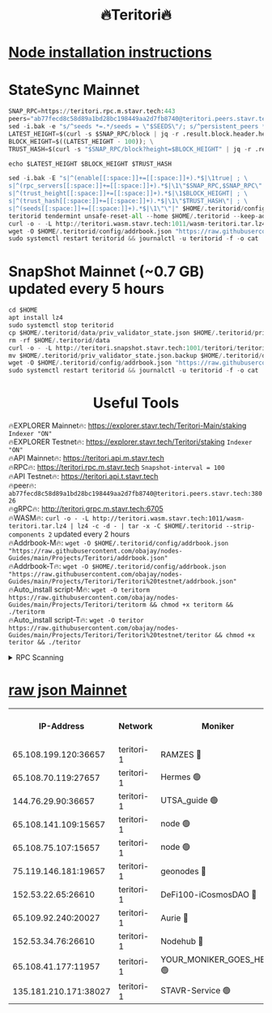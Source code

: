 <h1 align="center"> 🔥Teritori🔥</h1>


[Node installation instructions](https://github.com/obajay/nodes-Guides/tree/main/Projects/Teritori)
=

# StateSync Mainnet
```python
SNAP_RPC=https://teritori.rpc.m.stavr.tech:443
peers="ab77fecd8c58d89a1bd28bc198449aa2d7fb8740@teritori.peers.stavr.tech:38026"
sed -i.bak -e "s/^seeds *=.*/seeds = \"$SEEDS\"/; s/^persistent_peers *=.*/persistent_peers = \"$PEERS\"/" $HOME/.teritorid/config/config.toml
LATEST_HEIGHT=$(curl -s $SNAP_RPC/block | jq -r .result.block.header.height); \
BLOCK_HEIGHT=$((LATEST_HEIGHT - 100)); \
TRUST_HASH=$(curl -s "$SNAP_RPC/block?height=$BLOCK_HEIGHT" | jq -r .result.block_id.hash)

echo $LATEST_HEIGHT $BLOCK_HEIGHT $TRUST_HASH

sed -i.bak -E "s|^(enable[[:space:]]+=[[:space:]]+).*$|\1true| ; \
s|^(rpc_servers[[:space:]]+=[[:space:]]+).*$|\1\"$SNAP_RPC,$SNAP_RPC\"| ; \
s|^(trust_height[[:space:]]+=[[:space:]]+).*$|\1$BLOCK_HEIGHT| ; \
s|^(trust_hash[[:space:]]+=[[:space:]]+).*$|\1\"$TRUST_HASH\"| ; \
s|^(seeds[[:space:]]+=[[:space:]]+).*$|\1\"\"|" $HOME/.teritorid/config/config.toml
teritorid tendermint unsafe-reset-all --home $HOME/.teritorid --keep-addr-book
curl -o - -L http://teritori.wasm.stavr.tech:1011/wasm-teritori.tar.lz4 | lz4 -c -d - | tar -x -C $HOME/.teritorid --strip-components 2
wget -O $HOME/.teritorid/config/addrbook.json "https://raw.githubusercontent.com/obajay/nodes-Guides/main/Projects/Teritori/addrbook.json"
sudo systemctl restart teritorid && journalctl -u teritorid -f -o cat
```

# SnapShot Mainnet (~0.7 GB) updated every 5 hours
```python
cd $HOME
apt install lz4
sudo systemctl stop teritorid
cp $HOME/.teritorid/data/priv_validator_state.json $HOME/.teritorid/priv_validator_state.json.backup
rm -rf $HOME/.teritorid/data
curl -o - -L http://teritori.snapshot.stavr.tech:1001/teritori/teritori-snap.tar.lz4 | lz4 -c -d - | tar -x -C $HOME/.teritorid --strip-components 2
mv $HOME/.teritorid/priv_validator_state.json.backup $HOME/.teritorid/data/priv_validator_state.json
wget -O $HOME/.teritorid/config/addrbook.json "https://raw.githubusercontent.com/obajay/nodes-Guides/main/Projects/Teritori/addrbook.json"
sudo systemctl restart teritorid && journalctl -u teritorid -f -o cat
```
 <h1 align="center"> Useful Tools</h1>

🔥EXPLORER Mainnet🔥:      https://explorer.stavr.tech/Teritori-Main/staking      `Indexer "ON"` \
🔥EXPLORER Testnet🔥:        https://explorer.stavr.tech/Teritori/staking            `Indexer "ON"` \
🔥API Mainnet🔥:                   https://teritori.api.m.stavr.tech \
🔥RPC🔥:                                   https://teritori.rpc.m.stavr.tech                         `Snapshot-interval = 100` \
🔥API Testnet🔥:                     https://teritori.api.t.stavr.tech \
🔥peer🔥:                     `ab77fecd8c58d89a1bd28bc198449aa2d7fb8740@teritori.peers.stavr.tech:38026` \
🔥gRPC🔥:                                http://teritori.grpc.m.stavr.tech:6705 \
🔥WASM🔥: ```curl -o - -L http://teritori.wasm.stavr.tech:1011/wasm-teritori.tar.lz4 | lz4 -c -d - | tar -x -C $HOME/.teritorid --strip-components 2``` updated every 2 hours \
🔥Addrbook-M🔥:    ```wget -O $HOME/.teritorid/config/addrbook.json "https://raw.githubusercontent.com/obajay/nodes-Guides/main/Projects/Teritori/addrbook.json"``` \
🔥Addrbook-T🔥:    ```wget -O $HOME/.teritorid/config/addrbook.json "https://raw.githubusercontent.com/obajay/nodes-Guides/main/Projects/Teritori/Teritori%20testnet/addrbook.json"``` \
🔥Auto_install script-M🔥: ```wget -O teritorm https://raw.githubusercontent.com/obajay/nodes-Guides/main/Projects/Teritori/teritorm && chmod +x teritorm && ./teritorm``` \
🔥Auto_install script-T🔥: ```wget -O teritor https://raw.githubusercontent.com/obajay/nodes-Guides/main/Projects/Teritori/Teritori%20testnet/teritor && chmod +x teritor && ./teritor```

<details>
<summary>RPC Scanning</summary>

<h2 align="center"> We scan nodes in real time every 4 hours. And we provide the final result of RPC endpoints.
We cannot influence the operation of these nodes in any way. </h2>


```python
If Voting Power is higher than 0 --> then the Node is a validator of the network and may be subject to attack and be a potential threat to the chain.
```
```python
We marked such validators with a red symbol
```

</details>

[raw json Mainnet](https://rpc-check.teritorim.stavr.tech/teritorim/rpc-teritorim-result.json)
=



<table><tr><th>IP-Address</th><th>Network</th><th>Moniker</th><th>Latest Block Height</th><th>Earliest Block Height</th><th>Catching Up</th><th>Tx Index</th><th>Voting Power</th><th>Scan Time</th></tr><tr><td>65.108.199.120:36657</td><td>teritori-1</td><td>RAMZES 🔴</td><td>7712026</td><td>5996001</td><td>False</td><td>on</td><td>786739</td><td>2024-03-04T09:59:59.396038475UTC</td></tr><tr><td>65.108.70.119:27657</td><td>teritori-1</td><td>Hermes 🟢</td><td>7712034</td><td>7203180</td><td>False</td><td>on</td><td>0</td><td>2024-03-04T10:00:44.018985428UTC</td></tr><tr><td>144.76.29.90:36657</td><td>teritori-1</td><td>UTSA_guide 🟢</td><td>7712032</td><td>7208001</td><td>False</td><td>on</td><td>0</td><td>2024-03-04T10:00:34.751742432UTC</td></tr><tr><td>65.108.141.109:15657</td><td>teritori-1</td><td>node 🟢</td><td>7712034</td><td>7284986</td><td>False</td><td>on</td><td>0</td><td>2024-03-04T10:00:43.706057929UTC</td></tr><tr><td>65.108.75.107:15657</td><td>teritori-1</td><td>node 🟢</td><td>7712037</td><td>7358868</td><td>False</td><td>on</td><td>0</td><td>2024-03-04T10:01:03.103989565UTC</td></tr><tr><td>75.119.146.181:19657</td><td>teritori-1</td><td>geonodes 🔴</td><td>7712033</td><td>7477201</td><td>False</td><td>on</td><td>37607</td><td>2024-03-04T10:00:41.354420926UTC</td></tr><tr><td>152.53.22.65:26610</td><td>teritori-1</td><td>DeFi100-iCosmosDAO 🔴</td><td>7712038</td><td>7536429</td><td>False</td><td>on</td><td>1476548</td><td>2024-03-04T10:01:07.381388855UTC</td></tr><tr><td>65.109.92.240:20027</td><td>teritori-1</td><td>Aurie 🔴</td><td>7712035</td><td>7568001</td><td>False</td><td>on</td><td>119310</td><td>2024-03-04T10:00:50.520249020UTC</td></tr><tr><td>152.53.34.76:26610</td><td>teritori-1</td><td>Nodehub 🔴</td><td>7712038</td><td>7580883</td><td>False</td><td>on</td><td>65383</td><td>2024-03-04T10:01:07.639504018UTC</td></tr><tr><td>65.108.41.177:11957</td><td>teritori-1</td><td>YOUR_MONIKER_GOES_HERE 🟢</td><td>7712026</td><td>7665829</td><td>False</td><td>on</td><td>0</td><td>2024-03-04T10:00:01.808009257UTC</td></tr><tr><td>135.181.210.171:38027</td><td>teritori-1</td><td>STAVR-Service 🟢</td><td>7712023</td><td>7709501</td><td>False</td><td>on</td><td>0</td><td>2024-03-04T09:59:42.521042162UTC</td></tr></table>
